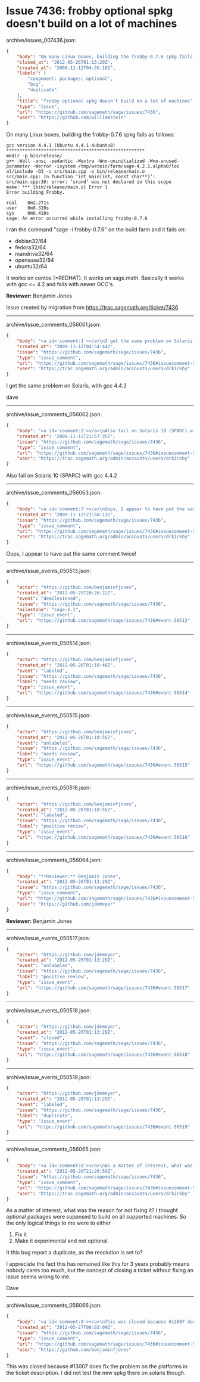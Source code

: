 # Issue 7436: frobby optional spkg doesn't build on a lot of machines

archive/issues_007436.json:
```json
{
    "body": "On many Linux boxes, building the frobby-0.7.6 spkg fails as follows:\n\n```\ngcc version 4.4.1 (Ubuntu 4.4.1-4ubuntu8) \n****************************************************\nmkdir -p bin/release/ \ng++ -Wall -ansi -pedantic -Wextra -Wno-uninitialized -Wno-unused-parameter -Werror -isystem /tmp/wstein/farm/sage-4.2.1.alpha0/loc\nal/include -O3 -c src/main.cpp -o bin/release/main.o\nsrc/main.cpp: In function \u2018int main(int, const char**)\u2019:\nsrc/main.cpp:30: error: \u2018srand\u2019 was not declared in this scope\nmake: *** [bin/release/main.o] Error 1\nError building Frobby.\n\nreal    0m2.271s\nuser    0m0.320s\nsys     0m0.410s\nsage: An error occurred while installing frobby-0.7.6\n```\n\nI ran the command \"sage -i frobby-0.7.6\" on the build farm and it fails on:\n\n* debian32/64\n* fedora32/64\n* mandriva32/64\n* opensuse32/64\n* ubuntu32/64\n\nIt works on centos (=REDHAT).    It works on sage.math.   Basically it works with gcc <= 4.2 and fails with newer GCC's. \n\n**Reviewer:** Benjamin Jones\n\nIssue created by migration from https://trac.sagemath.org/ticket/7436\n\n",
    "closed_at": "2012-05-26T01:13:29Z",
    "created_at": "2009-11-12T04:35:18Z",
    "labels": [
        "component: packages: optional",
        "bug",
        "duplicate"
    ],
    "title": "frobby optional spkg doesn't build on a lot of machines",
    "type": "issue",
    "url": "https://github.com/sagemath/sage/issues/7436",
    "user": "https://github.com/williamstein"
}
```
On many Linux boxes, building the frobby-0.7.6 spkg fails as follows:

```
gcc version 4.4.1 (Ubuntu 4.4.1-4ubuntu8) 
****************************************************
mkdir -p bin/release/ 
g++ -Wall -ansi -pedantic -Wextra -Wno-uninitialized -Wno-unused-parameter -Werror -isystem /tmp/wstein/farm/sage-4.2.1.alpha0/loc
al/include -O3 -c src/main.cpp -o bin/release/main.o
src/main.cpp: In function ‘int main(int, const char**)’:
src/main.cpp:30: error: ‘srand’ was not declared in this scope
make: *** [bin/release/main.o] Error 1
Error building Frobby.

real    0m2.271s
user    0m0.320s
sys     0m0.410s
sage: An error occurred while installing frobby-0.7.6
```

I ran the command "sage -i frobby-0.7.6" on the build farm and it fails on:

* debian32/64
* fedora32/64
* mandriva32/64
* opensuse32/64
* ubuntu32/64

It works on centos (=REDHAT).    It works on sage.math.   Basically it works with gcc <= 4.2 and fails with newer GCC's. 

**Reviewer:** Benjamin Jones

Issue created by migration from https://trac.sagemath.org/ticket/7436





---

archive/issue_comments_056061.json:
```json
{
    "body": "<a id='comment:1'></a>\nI get the same problem on Solaris, with gcc 4.4.2\n\ndave",
    "created_at": "2009-11-12T04:54:44Z",
    "issue": "https://github.com/sagemath/sage/issues/7436",
    "type": "issue_comment",
    "url": "https://github.com/sagemath/sage/issues/7436#issuecomment-56061",
    "user": "https://trac.sagemath.org/admin/accounts/users/drkirkby"
}
```

<a id='comment:1'></a>
I get the same problem on Solaris, with gcc 4.4.2

dave



---

archive/issue_comments_056062.json:
```json
{
    "body": "<a id='comment:2'></a>\nAlso fail on Solaris 10 (SPARC) with gcc 4.4.2",
    "created_at": "2009-11-12T21:57:35Z",
    "issue": "https://github.com/sagemath/sage/issues/7436",
    "type": "issue_comment",
    "url": "https://github.com/sagemath/sage/issues/7436#issuecomment-56062",
    "user": "https://trac.sagemath.org/admin/accounts/users/drkirkby"
}
```

<a id='comment:2'></a>
Also fail on Solaris 10 (SPARC) with gcc 4.4.2



---

archive/issue_comments_056063.json:
```json
{
    "body": "<a id='comment:3'></a>\nOops, I appear to have put the same comment twice!",
    "created_at": "2009-11-12T21:58:13Z",
    "issue": "https://github.com/sagemath/sage/issues/7436",
    "type": "issue_comment",
    "url": "https://github.com/sagemath/sage/issues/7436#issuecomment-56063",
    "user": "https://trac.sagemath.org/admin/accounts/users/drkirkby"
}
```

<a id='comment:3'></a>
Oops, I appear to have put the same comment twice!



---

archive/issue_events_050513.json:
```json
{
    "actor": "https://github.com/benjaminfjones",
    "created_at": "2012-05-25T20:26:22Z",
    "event": "demilestoned",
    "issue": "https://github.com/sagemath/sage/issues/7436",
    "milestone": "sage-5.1",
    "type": "issue_event",
    "url": "https://github.com/sagemath/sage/issues/7436#event-50513"
}
```



---

archive/issue_events_050514.json:
```json
{
    "actor": "https://github.com/benjaminfjones",
    "created_at": "2012-05-26T01:10:48Z",
    "event": "labeled",
    "issue": "https://github.com/sagemath/sage/issues/7436",
    "label": "needs review",
    "type": "issue_event",
    "url": "https://github.com/sagemath/sage/issues/7436#event-50514"
}
```



---

archive/issue_events_050515.json:
```json
{
    "actor": "https://github.com/benjaminfjones",
    "created_at": "2012-05-26T01:10:55Z",
    "event": "unlabeled",
    "issue": "https://github.com/sagemath/sage/issues/7436",
    "label": "needs review",
    "type": "issue_event",
    "url": "https://github.com/sagemath/sage/issues/7436#event-50515"
}
```



---

archive/issue_events_050516.json:
```json
{
    "actor": "https://github.com/benjaminfjones",
    "created_at": "2012-05-26T01:10:55Z",
    "event": "labeled",
    "issue": "https://github.com/sagemath/sage/issues/7436",
    "label": "positive review",
    "type": "issue_event",
    "url": "https://github.com/sagemath/sage/issues/7436#event-50516"
}
```



---

archive/issue_comments_056064.json:
```json
{
    "body": "**Reviewer:** Benjamin Jones",
    "created_at": "2012-05-26T01:13:29Z",
    "issue": "https://github.com/sagemath/sage/issues/7436",
    "type": "issue_comment",
    "url": "https://github.com/sagemath/sage/issues/7436#issuecomment-56064",
    "user": "https://github.com/jdemeyer"
}
```

**Reviewer:** Benjamin Jones



---

archive/issue_events_050517.json:
```json
{
    "actor": "https://github.com/jdemeyer",
    "created_at": "2012-05-26T01:13:29Z",
    "event": "unlabeled",
    "issue": "https://github.com/sagemath/sage/issues/7436",
    "label": "positive review",
    "type": "issue_event",
    "url": "https://github.com/sagemath/sage/issues/7436#event-50517"
}
```



---

archive/issue_events_050518.json:
```json
{
    "actor": "https://github.com/jdemeyer",
    "created_at": "2012-05-26T01:13:29Z",
    "event": "closed",
    "issue": "https://github.com/sagemath/sage/issues/7436",
    "type": "issue_event",
    "url": "https://github.com/sagemath/sage/issues/7436#event-50518"
}
```



---

archive/issue_events_050519.json:
```json
{
    "actor": "https://github.com/jdemeyer",
    "created_at": "2012-05-26T01:13:29Z",
    "event": "labeled",
    "issue": "https://github.com/sagemath/sage/issues/7436",
    "label": "duplicate",
    "type": "issue_event",
    "url": "https://github.com/sagemath/sage/issues/7436#event-50519"
}
```



---

archive/issue_comments_056065.json:
```json
{
    "body": "<a id='comment:8'></a>\nAs a matter of interest, what was the reason for not fixing it? I thought optional packages were supposed to build on all supported machines. So the only logical things to me were to either \n\n1) Fix it \n2) Make it experimental and not optional. \n\nIt this bug report a duplicate, as the resolution is set to? \n\nI appreciate the fact this has remained like this for 3 years probably means nobody cares too much, but the concept of closing a ticket without fixing an issue seems wrong to me. \n\nDave",
    "created_at": "2012-05-26T21:20:59Z",
    "issue": "https://github.com/sagemath/sage/issues/7436",
    "type": "issue_comment",
    "url": "https://github.com/sagemath/sage/issues/7436#issuecomment-56065",
    "user": "https://trac.sagemath.org/admin/accounts/users/drkirkby"
}
```

<a id='comment:8'></a>
As a matter of interest, what was the reason for not fixing it? I thought optional packages were supposed to build on all supported machines. So the only logical things to me were to either 

1) Fix it 
2) Make it experimental and not optional. 

It this bug report a duplicate, as the resolution is set to? 

I appreciate the fact this has remained like this for 3 years probably means nobody cares too much, but the concept of closing a ticket without fixing an issue seems wrong to me. 

Dave



---

archive/issue_comments_056066.json:
```json
{
    "body": "<a id='comment:9'></a>\nThis was closed because #13007 does fix the problem on the platforms in the ticket description. I did not test the new spkg there on solaris though.",
    "created_at": "2012-05-27T00:02:09Z",
    "issue": "https://github.com/sagemath/sage/issues/7436",
    "type": "issue_comment",
    "url": "https://github.com/sagemath/sage/issues/7436#issuecomment-56066",
    "user": "https://github.com/benjaminfjones"
}
```

<a id='comment:9'></a>
This was closed because #13007 does fix the problem on the platforms in the ticket description. I did not test the new spkg there on solaris though.
